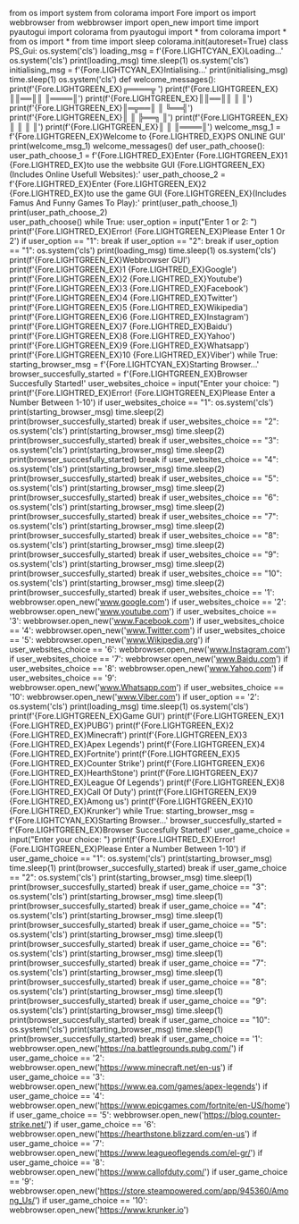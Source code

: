 from os import system
from colorama import Fore
import os
import webbrowser
from webbrowser import open_new
import time
import pyautogui
import colorama 
from pyautogui import *
from colorama import *
from os import *
from time import sleep
colorama.init(autoreset=True)
class PS_Gui:
    os.system('cls')
    loading_msg = f'{Fore.LIGHTCYAN_EX}Loading...'
    os.system('cls')
    print(loading_msg)
    time.sleep(1)
    os.system('cls')
    initialising_msg = f'{Fore.LIGHTCYAN_EX}Intialising...'
    print(initialising_msg)
    time.sleep(1)
    os.system('cls')
    def welcome_messages():
        print(f'{Fore.LIGHTGREEN_EX}╔════╦        ')
        print(f'{Fore.LIGHTGREEN_EX}║║══║║  ║════║')
        print(f'{Fore.LIGHTGREEN_EX}║║══║║  ║    ║')
        print(f'{Fore.LIGHTGREEN_EX}║═╦══║  ║ ╚══╣')
        print(f'{Fore.LIGHTGREEN_EX}║ ║     ╠══╗ ║')
        print(f'{Fore.LIGHTGREEN_EX}║ ║     ║    ║')
        print(f'{Fore.LIGHTGREEN_EX}║ ║     ║════║')
        welcome_msg_1 = f'{Fore.LIGHTGREEN_EX}Welcome to {Fore.LIGHTRED_EX}PS ONLINE GUI'
        print(welcome_msg_1)
    welcome_messages()
    def user_path_choose():
        user_path_choose_1 = f'{Fore.LIGHTRED_EX}Enter {Fore.LIGHTGREEN_EX}1 {Fore.LIGHTRED_EX}to use the webbsite GUI {Fore.LIGHTGREEN_EX}(Includes Online Usefull Websites):'
        user_path_choose_2 = f'{Fore.LIGHTRED_EX}Enter {Fore.LIGHTGREEN_EX}2 {Fore.LIGHTRED_EX}to use the game GUI {Fore.LIGHTGREEN_EX}(Includes Famus And Funny Games To Play):'
        print(user_path_choose_1)
        print(user_path_choose_2)  
    user_path_choose()
    while True:
        user_option = input("Enter 1 or 2: ")
        print(f'{Fore.LIGHTRED_EX}Error! {Fore.LIGHTGREEN_EX}Please Enter 1 Or 2')
        if user_option == "1":
            break
        if user_option == "2":
            break
    if user_option == "1":
        os.system('cls')
        print(loading_msg)
        time.sleep(1)
        os.system('cls')
        print(f'{Fore.LIGHTGREEN_EX}Webbrowser GUI')
        print(f'{Fore.LIGHTGREEN_EX}1 {Fore.LIGHTRED_EX}Google')
        print(f'{Fore.LIGHTGREEN_EX}2 {Fore.LIGHTRED_EX}Youtube')
        print(f'{Fore.LIGHTGREEN_EX}3 {Fore.LIGHTRED_EX}Facebook')
        print(f'{Fore.LIGHTGREEN_EX}4 {Fore.LIGHTRED_EX}Twitter')
        print(f'{Fore.LIGHTGREEN_EX}5 {Fore.LIGHTRED_EX}Wikipedia')
        print(f'{Fore.LIGHTGREEN_EX}6 {Fore.LIGHTRED_EX}Instagram')
        print(f'{Fore.LIGHTGREEN_EX}7 {Fore.LIGHTRED_EX}Baidu')
        print(f'{Fore.LIGHTGREEN_EX}8 {Fore.LIGHTRED_EX}Yahoo')
        print(f'{Fore.LIGHTGREEN_EX}9 {Fore.LIGHTRED_EX}Whatsapp')
        print(f'{Fore.LIGHTGREEN_EX}10 {Fore.LIGHTRED_EX}Viber')
        while True:
            starting_browser_msg = f'{Fore.LIGHTCYAN_EX}Starting Browser...'
            browser_succesfully_started = f'{Fore.LIGHTGREEN_EX}Browser Succesfully Started!'
            user_websites_choice = input("Enter your choice: ")
            print(f'{Fore.LIGHTRED_EX}Error! {Fore.LIGHTGREEN_EX}Please Enter a Number Between 1-10')
            if user_websites_choice == "1":
                os.system('cls')
                print(starting_browser_msg)
                time.sleep(2)
                print(browser_succesfully_started)
                break
            if user_websites_choice == "2":
                os.system('cls')
                print(starting_browser_msg)
                time.sleep(2)
                print(browser_succesfully_started)
                break
            if user_websites_choice == "3":
                os.system('cls')
                print(starting_browser_msg)
                time.sleep(2)
                print(browser_succesfully_started)
                break
            if user_websites_choice == "4":
                os.system('cls')
                print(starting_browser_msg)
                time.sleep(2)
                print(browser_succesfully_started)
                break
            if user_websites_choice == "5":
                os.system('cls')
                print(starting_browser_msg)
                time.sleep(2)
                print(browser_succesfully_started)
                break
            if user_websites_choice == "6":
                os.system('cls')
                print(starting_browser_msg)
                time.sleep(2)
                print(browser_succesfully_started)
                break
            if user_websites_choice == "7":
                os.system('cls')
                print(starting_browser_msg)
                time.sleep(2)
                print(browser_succesfully_started)
                break
            if user_websites_choice == "8":
                os.system('cls')
                print(starting_browser_msg)
                time.sleep(2)
                print(browser_succesfully_started)
                break
            if user_websites_choice == "9":
                os.system('cls')
                print(starting_browser_msg)
                time.sleep(2)
                print(browser_succesfully_started)
                break
            if user_websites_choice == "10":
                os.system('cls')
                print(starting_browser_msg)
                time.sleep(2)
                print(browser_succesfully_started)
                break
        if user_websites_choice == '1':
            webbrowser.open_new('www.google.com')
        if user_websites_choice == '2':
            webbrowser.open_new('www.youtube.com')
        if user_websites_choice == '3':
            webbrowser.open_new('www.Facebook.com')
        if user_websites_choice == '4':
            webbrowser.open_new('www.Twitter.com')
        if user_websites_choice == '5':
            webbrowser.open_new('www.Wikipedia.org')
        if user_websites_choice == '6':
            webbrowser.open_new('www.Instagram.com')
        if user_websites_choice == '7':
            webbrowser.open_new('www.Baidu.com')
        if user_websites_choice == '8':
            webbrowser.open_new('www.Yahoo.com')
        if user_websites_choice == '9':
            webbrowser.open_new('www.Whatsapp.com')
        if user_websites_choice == '10':
            webbrowser.open_new('www.Viber.com')
    if user_option == '2':
        os.system('cls')
        print(loading_msg)
        time.sleep(1)
        os.system('cls')
        print(f'{Fore.LIGHTGREEN_EX}Game GUI')
        print(f'{Fore.LIGHTGREEN_EX}1 {Fore.LIGHTRED_EX}PUBG')
        print(f'{Fore.LIGHTGREEN_EX}2 {Fore.LIGHTRED_EX}Minecraft')
        print(f'{Fore.LIGHTGREEN_EX}3 {Fore.LIGHTRED_EX}Apex Legends')
        print(f'{Fore.LIGHTGREEN_EX}4 {Fore.LIGHTRED_EX}Fortnite')
        print(f'{Fore.LIGHTGREEN_EX}5 {Fore.LIGHTRED_EX}Counter Strike')
        print(f'{Fore.LIGHTGREEN_EX}6 {Fore.LIGHTRED_EX}HearthStone')
        print(f'{Fore.LIGHTGREEN_EX}7 {Fore.LIGHTRED_EX}League Of Legends')
        print(f'{Fore.LIGHTGREEN_EX}8 {Fore.LIGHTRED_EX}Call Of Duty')
        print(f'{Fore.LIGHTGREEN_EX}9 {Fore.LIGHTRED_EX}Among us')
        print(f'{Fore.LIGHTGREEN_EX}10 {Fore.LIGHTRED_EX}Krunker')
        while True:
            starting_browser_msg = f'{Fore.LIGHTCYAN_EX}Starting Browser...'
            browser_succesfully_started = f'{Fore.LIGHTGREEN_EX}Browser Succesfully Started!'
            user_game_choice = input("Enter your choice: ")
            print(f'{Fore.LIGHTRED_EX}Error! {Fore.LIGHTGREEN_EX}Please Enter a Number Between 1-10')
            if user_game_choice == "1":
                os.system('cls')
                print(starting_browser_msg)
                time.sleep(1)
                print(browser_succesfully_started)
                break
            if user_game_choice == "2":
                os.system('cls')
                print(starting_browser_msg)
                time.sleep(1)
                print(browser_succesfully_started)
                break
            if user_game_choice == "3":
                os.system('cls')
                print(starting_browser_msg)
                time.sleep(1)
                print(browser_succesfully_started)
                break
            if user_game_choice == "4":
                os.system('cls')
                print(starting_browser_msg)
                time.sleep(1)
                print(browser_succesfully_started)
                break
            if user_game_choice == "5":
                os.system('cls')
                print(starting_browser_msg)
                time.sleep(1)
                print(browser_succesfully_started)
                break
            if user_game_choice == "6":
                os.system('cls')
                print(starting_browser_msg)
                time.sleep(1)
                print(browser_succesfully_started)
                break
            if user_game_choice == "7":
                os.system('cls')
                print(starting_browser_msg)
                time.sleep(1)
                print(browser_succesfully_started)
                break
            if user_game_choice == "8":
                os.system('cls')
                print(starting_browser_msg)
                time.sleep(1)
                print(browser_succesfully_started)
                break
            if user_game_choice == "9":
                os.system('cls')
                print(starting_browser_msg)
                time.sleep(1)
                print(browser_succesfully_started)
                break
            if user_game_choice == "10":
                os.system('cls')
                print(starting_browser_msg)
                time.sleep(1)
                print(browser_succesfully_started)
                break
        if user_game_choice == '1':
            webbrowser.open_new('https://na.battlegrounds.pubg.com/')
        if user_game_choice == '2':
            webbrowser.open_new('https://www.minecraft.net/en-us')
        if user_game_choice == '3':
            webbrowser.open_new('https://www.ea.com/games/apex-legends')
        if user_game_choice == '4':
            webbrowser.open_new('https://www.epicgames.com/fortnite/en-US/home')
        if user_game_choice == '5':
            webbrowser.open_new('https://blog.counter-strike.net/')
        if user_game_choice == '6':
            webbrowser.open_new('https://hearthstone.blizzard.com/en-us')
        if user_game_choice == '7':
            webbrowser.open_new('https://www.leagueoflegends.com/el-gr/')
        if user_game_choice == '8':
            webbrowser.open_new('https://www.callofduty.com/')
        if user_game_choice == '9':
            webbrowser.open_new('https://store.steampowered.com/app/945360/Among_Us/')
        if user_game_choice == '10':
            webbrowser.open_new('https://www.krunker.io')
